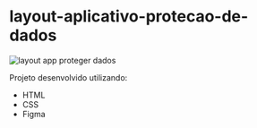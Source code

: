 # layout-aplicativo-protecao-de-dados

![layout app proteger dados](https://user-images.githubusercontent.com/122229697/217638842-41a0137f-73eb-43f3-8f95-a015831f2707.png)

Projeto desenvolvido utilizando:
- HTML
- CSS
- Figma
